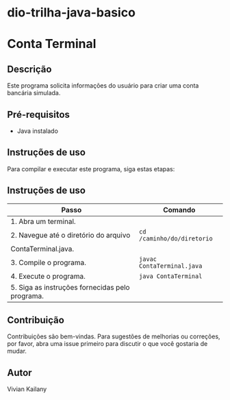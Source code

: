 # dio-trilha-java-basico

# Conta Terminal

## Descrição
Este programa solicita informações do usuário para criar uma conta bancária simulada.

## Pré-requisitos
- Java instalado

## Instruções de uso
Para compilar e executar este programa, siga estas etapas:

## Instruções de uso

| Passo                                            | Comando                                      |
|--------------------------------------------------|----------------------------------------------|
| 1. Abra um terminal.                             |                                              |
| 2. Navegue até o diretório do arquivo           | `cd /caminho/do/diretorio`                   |
|    ContaTerminal.java.                           |                                              |
| 3. Compile o programa.                           | `javac ContaTerminal.java`                   |
| 4. Execute o programa.                           | `java ContaTerminal`                         |
| 5. Siga as instruções fornecidas pelo programa. |                                              |


## Contribuição
Contribuições são bem-vindas. Para sugestões de melhorias ou correções, por favor, abra uma issue primeiro para discutir o que você gostaria de mudar.

## Autor
Vivian Kailany